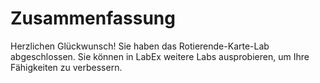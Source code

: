 # Zusammenfassung

Herzlichen Glückwunsch! Sie haben das Rotierende-Karte-Lab abgeschlossen. Sie können in LabEx weitere Labs ausprobieren, um Ihre Fähigkeiten zu verbessern.
